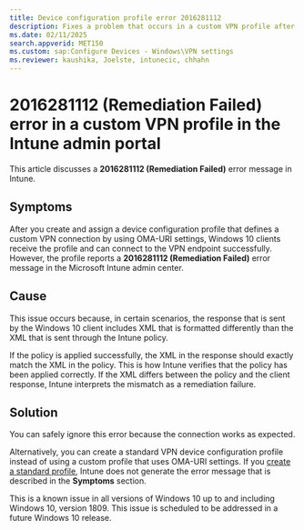 ```yaml
---
title: Device configuration profile error 2016281112 
description: Fixes a problem that occurs in a custom VPN profile after you create and assign a device configuration profile in the Microsoft Intune portal.
ms.date: 02/11/2025
search.appverid: MET150
ms.custom: sap:Configure Devices - Windows\VPN settings
ms.reviewer: kaushika, Joelste, intunecic, chhahn
---
```

# 2016281112 (Remediation Failed) error in a custom VPN profile in the Intune admin portal

This article discusses a **2016281112 (Remediation Failed)** error message in Intune.

## Symptoms

After you create and assign a device configuration profile that defines a custom VPN connection by using OMA-URI settings, Windows 10 clients receive the profile and can connect to the VPN endpoint successfully. However, the profile reports a **2016281112 (Remediation Failed)** error message in the Microsoft Intune admin center.

## Cause

This issue occurs because, in certain scenarios, the response that is sent by the Windows 10 client includes XML that is formatted differently than the XML that is sent through the Intune policy.

If the policy is applied successfully, the XML in the response should exactly match the XML in the policy. This is how Intune verifies that the policy has been applied correctly. If the XML differs between the policy and the client response, Intune interprets the mismatch as a remediation failure.

## Solution

You can safely ignore this error because the connection works as expected.

Alternatively, you can create a standard VPN device configuration profile instead of using a custom profile that uses OMA-URI settings. If you [create a standard profile](/mem/intune/configuration/vpn-settings-configure#create-the-profile), Intune does not generate the error message that is described in the **Symptoms** section.

This is a known issue in all versions of Windows 10 up to and including Windows 10, version 1809. This issue is scheduled to be addressed in a future Windows 10 release.
